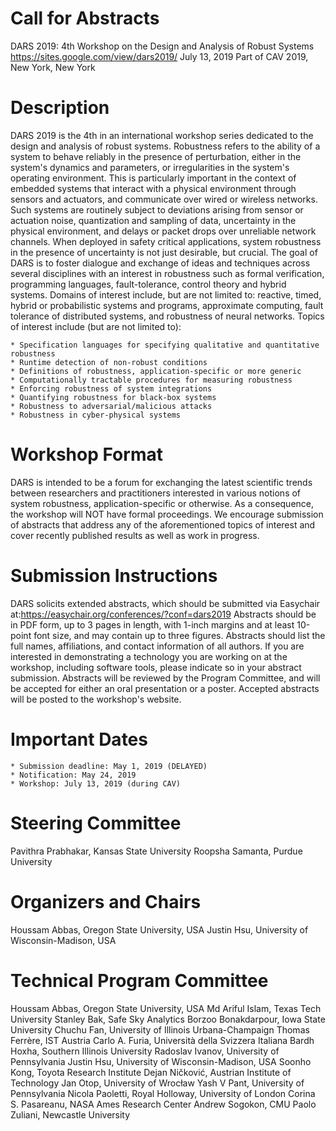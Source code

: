# Call for Abstracts

DARS 2019: 4th Workshop on the Design and Analysis of Robust Systems
https://sites.google.com/view/dars2019/
July 13, 2019
Part of CAV 2019, New York, New York

# Description
DARS 2019 is the 4th in an international workshop series dedicated to the design and analysis of robust systems. Robustness refers to the ability of a system to behave reliably in the presence of perturbation, either in the system's dynamics and parameters, or irregularities in the system's operating environment. This is particularly important in the context of embedded systems that interact with a physical environment through sensors and actuators, and communicate over wired or wireless networks. Such systems are routinely subject to deviations arising from sensor or actuation noise, quantization and sampling of data, uncertainty in the physical environment, and delays or packet drops over unreliable network channels. When deployed in safety critical applications, system robustness in the presence of uncertainty is not just desirable, but crucial.
The goal of DARS is to foster dialogue and exchange of ideas and techniques across several disciplines with an interest in robustness such as formal verification, programming languages, fault-tolerance, control theory and hybrid systems. Domains of interest include, but are not limited to: reactive, timed, hybrid or probabilistic systems and programs, approximate computing, fault tolerance of distributed systems, and robustness of neural networks.
Topics of interest include (but are not limited to):

    * Specification languages for specifying qualitative and quantitative robustness
    * Runtime detection of non-robust conditions
    * Definitions of robustness, application-specific or more generic
    * Computationally tractable procedures for measuring robustness
    * Enforcing robustness of system integrations
    * Quantifying robustness for black-box systems
    * Robustness to adversarial/malicious attacks
    * Robustness in cyber-physical systems

# Workshop Format
DARS is intended to be a forum for exchanging the latest scientific trends between researchers and practitioners interested in various notions of system robustness, application-specific or otherwise.  As a consequence, the workshop will NOT have formal proceedings. We encourage submission of abstracts that address any of the aforementioned topics of interest and cover recently published results as well as work in progress.

# Submission Instructions
DARS solicits extended abstracts, which should be submitted via Easychair at:https://easychair.org/conferences/?conf=dars2019
Abstracts should be in PDF form, up to 3 pages in length, with 1-inch margins and at least 10-point font size, and may contain up to three figures. Abstracts should list the full names, affiliations, and contact information of all authors. If you are interested in demonstrating a technology you are working on at the workshop, including software tools, please indicate so in your abstract submission.
Abstracts will be reviewed by the Program Committee, and will be accepted for either an oral presentation or a poster. Accepted abstracts will be posted to the workshop's website.

# Important Dates

    * Submission deadline: May 1, 2019 (DELAYED)
    * Notification: May 24, 2019
    * Workshop: July 13, 2019 (during CAV)

# Steering Committee
Pavithra Prabhakar, Kansas State University
Roopsha Samanta, Purdue University

# Organizers and Chairs
Houssam Abbas, Oregon State University, USA
Justin Hsu, University of Wisconsin-Madison, USA

# Technical Program Committee
Houssam Abbas, Oregon State University, USA
Md Ariful Islam, Texas Tech University
Stanley Bak, Safe Sky Analytics
Borzoo Bonakdarpour, Iowa State University
Chuchu Fan, University of Illinois Urbana-Champaign
Thomas Ferrère, IST Austria
Carlo A. Furia, Università della Svizzera Italiana
Bardh Hoxha, Southern Illinois University
Radoslav Ivanov, University of Pennsylvania
Justin Hsu, University of Wisconsin-Madison, USA
Soonho Kong, Toyota Research Institute
Dejan Ničković, Austrian Institute of Technology
Jan Otop, University of Wrocław
Yash V Pant, University of Pennsylvania
Nicola Paoletti, Royal Holloway, University of London
Corina S. Pasareanu, NASA Ames Research Center
Andrew Sogokon, CMU
Paolo Zuliani, Newcastle University 
